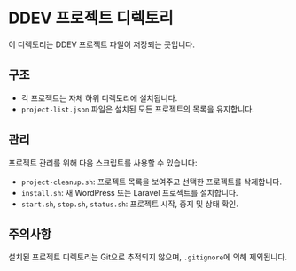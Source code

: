 # DDEV 프로젝트 디렉토리

이 디렉토리는 DDEV 프로젝트 파일이 저장되는 곳입니다.

## 구조

- 각 프로젝트는 자체 하위 디렉토리에 설치됩니다.
- `project-list.json` 파일은 설치된 모든 프로젝트의 목록을 유지합니다.

## 관리

프로젝트 관리를 위해 다음 스크립트를 사용할 수 있습니다:

- `project-cleanup.sh`: 프로젝트 목록을 보여주고 선택한 프로젝트를 삭제합니다.
- `install.sh`: 새 WordPress 또는 Laravel 프로젝트를 설치합니다.
- `start.sh`, `stop.sh`, `status.sh`: 프로젝트 시작, 중지 및 상태 확인.

## 주의사항

설치된 프로젝트 디렉토리는 Git으로 추적되지 않으며, `.gitignore`에 의해 제외됩니다. 